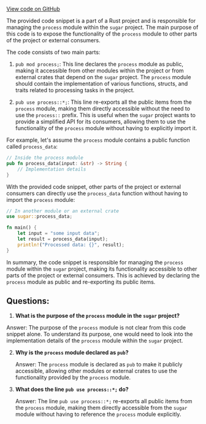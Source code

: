 [View code on GitHub](https://github.com/metaplex-foundation/sugar/src/sign/mod.rs)

The provided code snippet is a part of a Rust project and is responsible for managing the `process` module within the `sugar` project. The main purpose of this code is to expose the functionality of the `process` module to other parts of the project or external consumers.

The code consists of two main parts:

1. `pub mod process;`: This line declares the `process` module as public, making it accessible from other modules within the project or from external crates that depend on the `sugar` project. The `process` module should contain the implementation of various functions, structs, and traits related to processing tasks in the project.

2. `pub use process::*;`: This line re-exports all the public items from the `process` module, making them directly accessible without the need to use the `process::` prefix. This is useful when the `sugar` project wants to provide a simplified API for its consumers, allowing them to use the functionality of the `process` module without having to explicitly import it.

For example, let's assume the `process` module contains a public function called `process_data`:

```rust
// Inside the process module
pub fn process_data(input: &str) -> String {
    // Implementation details
}
```

With the provided code snippet, other parts of the project or external consumers can directly use the `process_data` function without having to import the `process` module:

```rust
// In another module or an external crate
use sugar::process_data;

fn main() {
    let input = "some input data";
    let result = process_data(input);
    println!("Processed data: {}", result);
}
```

In summary, the code snippet is responsible for managing the `process` module within the `sugar` project, making its functionality accessible to other parts of the project or external consumers. This is achieved by declaring the `process` module as public and re-exporting its public items.
## Questions: 
 1. **What is the purpose of the `process` module in the `sugar` project?**

   Answer: The purpose of the `process` module is not clear from this code snippet alone. To understand its purpose, one would need to look into the implementation details of the `process` module within the `sugar` project.

2. **Why is the `process` module declared as `pub`?**

   Answer: The `process` module is declared as `pub` to make it publicly accessible, allowing other modules or external crates to use the functionality provided by the `process` module.

3. **What does the line `pub use process::*;` do?**

   Answer: The line `pub use process::*;` re-exports all public items from the `process` module, making them directly accessible from the `sugar` module without having to reference the `process` module explicitly.